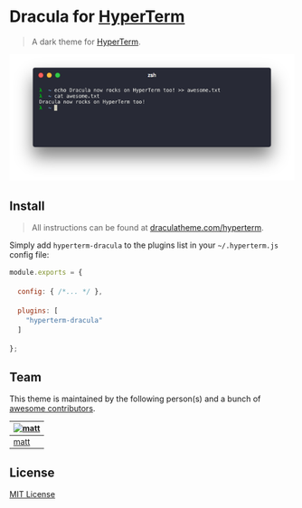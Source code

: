 # Dracula for [HyperTerm](https://hyperterm.org)

> A dark theme for [HyperTerm](https://hyperterm.org).

<p align="center">
  <a href="">
    <img alt="screenshot" src="screenshot.png">
  </a>
</p>

## Install

> All instructions can be found at [draculatheme.com/hyperterm](https://draculatheme.com/hyperterm).

Simply add `hyperterm-dracula` to the plugins list in your `~/.hyperterm.js` config file:

```js
module.exports = {

  config: { /*... */ },

  plugins: [
    "hyperterm-dracula"
  ]

};
```

## Team

This theme is maintained by the following person(s) and a bunch of [awesome contributors](https://github.com/dracula/hyperterm/graphs/contributors).

[![matt](https://avatars3.githubusercontent.com/u/2644563?s=70)](https://github.com/ythecombinator) |
--- |
[matt](https://github.com/ythecombinator) |

## License

[MIT License](./LICENSE.md)
